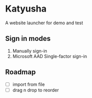 # Katyusha

A website launcher for demo and test

## Sign in modes

1. Manually sign-in
2. Microsoft AAD Single-factor sign-in

## Roadmap

- [ ] import from file
- [ ] drag n drop to reorder

